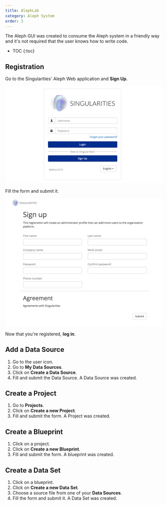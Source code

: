 ```yaml
---
title: AlephLab
category: Aleph System
order: 3
---
```

The Aleph GUI was created to consume the Aleph system in a friendly way and it's not required that the user knows how to write code.

* TOC
{:toc}

## Registration

Go to the Singularities' Aleph Web application and **Sign Up**.

![](images/alephlab-login.png)

Fill the form and submit it.

![](images/alephlab-signup.png)

Now that you're registered, **log in**.

## Add a Data Source

1. Go to the user icon.
2. Go to **My Data Sources**.
3. Click on **Create a Data Source**.
4. Fill and submit the Data Source.
A Data Source was created.

## Create a Project

1. Go to **Projects**.
2. Click on **Create a new Project**.
3. Fill and submit the form.
A Project was created.

## Create a Blueprint

1. Click on a project.
2. Click on **Create a new Blueprint**.
3. Fill and submit the form.
A blueprint was created.

## Create a Data Set

1. Click on a blueprint.
2. Click on **Create a new Data Set**.
3. Choose a source file from one of your **Data Sources**.
4. Fill the form and submit it.
A Data Set was created.